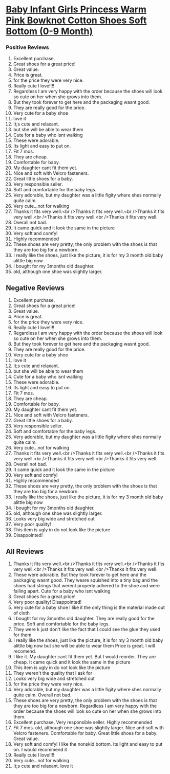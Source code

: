 # [Baby Infant Girls Princess Warm Pink Bowknot Cotton Shoes Soft Bottom (0-9 Month)](https://products.checkmycream.com/products/Baby-Infant-Girls-Princess-Warm-Pink-Bowknot-Cotton-Shoes-Soft-Bottom-(0-9-Month).html)

### Positive Reviews

<ol>
      <li>Excellent purchase.</li>
      <li>Great shoes for a great price!</li>
      <li>Great value.</li>
      <li>Price is great.</li>
      <li>for the price they were very nice.</li>
      <li>Really cute I love!!!!</li>
      <li>Regardless I am very happy with the order because the shoes will look so cute on her when she grows into them.</li>
      <li>But they took forever to get here and the packaging wasnt good.</li>
      <li>They are really good for the price.</li>
      <li>Very cute for a baby shoe</li>
      <li>love it</li>
      <li>It;s cute and relaxant.</li>
      <li>but she will be able to wear them  </li>
      <li>Cute for a baby who isnt walking</li>
      <li>These were adorable.</li>
      <li>Its light and easy to put on.</li>
      <li>Fit 7 mos.</li>
      <li>They are cheap.</li>
      <li>Comfortable for baby.</li>
      <li>My daughter cant fit them yet.  </li>
      <li>Nice and soft with Velcro fasteners.</li>
      <li>Great little shoes for a baby.</li>
      <li>Very responsible seller.</li>
      <li>Soft and comfortable for the baby legs.</li>
      <li>Very adorable, but my daughter was a little figity where shes normally quite calm.</li>
      <li>Very cute...not for walking</li>
      <li>Thanks it fits very well.&lt;br /&gt;Thanks it fits very well.&lt;br /&gt;Thanks it fits very well.&lt;br /&gt;Thanks it fits very well.&lt;br /&gt;Thanks it fits very well.</li>
      <li>Overall not bad.</li>
      <li>It came quick and it look the same in the picture</li>
      <li>Very soft and comfy!</li>
      <li>Highly recommended</li>
      <li>These shoes are very pretty, the only problem with the shoes is that they are too big for a newborn.</li>
      <li>I really like the shoes, just like the picture, it is for my 3 month old baby  alittle big now</li>
      <li>I bought for my 3months old daughter.</li>
      <li>old, although one shoe was slightly larger.</li>
</ol>


<h2>Negative Reviews</h2>
<ol>
<li> Excellent purchase.</li>
<li> Great shoes for a great price!</li>
<li> Great value.</li>
<li> Price is great.</li>
<li> for the price they were very nice.</li>
<li> Really cute I love!!!!</li>
<li> Regardless I am very happy with the order because the shoes will look so cute on her when she grows into them.</li>
<li> But they took forever to get here and the packaging wasnt good.</li>
<li> They are really good for the price.</li>
<li> Very cute for a baby shoe</li>
<li> love it</li>
<li> It;s cute and relaxant.</li>
<li> but she will be able to wear them  </li>
<li> Cute for a baby who isnt walking</li>
<li> These were adorable.</li>
<li> Its light and easy to put on.</li>
<li> Fit 7 mos.</li>
<li> They are cheap.</li>
<li> Comfortable for baby.</li>
<li> My daughter cant fit them yet.  </li>
<li> Nice and soft with Velcro fasteners.</li>
<li> Great little shoes for a baby.</li>
<li> Very responsible seller.</li>
<li> Soft and comfortable for the baby legs.</li>
<li> Very adorable, but my daughter was a little figity where shes normally quite calm.</li>
<li> Very cute...not for walking</li>
<li> Thanks it fits very well.&lt;br /&gt;Thanks it fits very well.&lt;br /&gt;Thanks it fits very well.&lt;br /&gt;Thanks it fits very well.&lt;br /&gt;Thanks it fits very well.</li>
<li> Overall not bad.</li>
<li> It came quick and it look the same in the picture</li>
<li> Very soft and comfy!</li>
<li> Highly recommended</li>
<li> These shoes are very pretty, the only problem with the shoes is that they are too big for a newborn.</li>
<li> I really like the shoes, just like the picture, it is for my 3 month old baby  alittle big now</li>
<li> I bought for my 3months old daughter.</li>
<li> old, although one shoe was slightly larger.</li>
<li> Looks very big wide and stretched out</li>
<li> Very poor quality!</li>
<li> This item is ugly in do not look like the picture</li>
<li> Disappointed!</li>
</ol>

<h2>All Reviews</h2>

<ol>
    <li> Thanks it fits very well.&lt;br /&gt;Thanks it fits very well.&lt;br /&gt;Thanks it fits very well.&lt;br /&gt;Thanks it fits very well.&lt;br /&gt;Thanks it fits very well.</li>
    <li> These were adorable. But they took forever to get here and the packaging wasnt good. They weare squished into a tiny bag and the shoes had strings that werent properly adhered to the shoe and were falling apart. Cute for a baby who isnt walking</li>
    <li> Great shoes for a great price!</li>
    <li> Very poor quality! Disappointed!</li>
    <li> Very cute for a baby shoe I like it the only thing is the material made out of cloth</li>
    <li> I bought for my 3months old daughter. They are really good for the price. Soft and comfortable for the baby legs.</li>
    <li> They were k just don&#x27;t like the fact that I could see the glue they used for them</li>
    <li> I really like the shoes, just like the picture, it is for my 3 month old baby  alittle big now but she will be able to wear them  Price is great. I will recomend.</li>
    <li> I like it. My daughter cant fit them yet.  But I would reorder. They are cheap. It came quick and it look the same in the picture</li>
    <li> This item is ugly in do not look like the picture</li>
    <li> They weren&#x27;t the quality that I ask for</li>
    <li> Looks very big wide and stretched out</li>
    <li> for the price they were very nice.</li>
    <li> Very adorable, but my daughter was a little figity where shes normally quite calm. Overall not bad.</li>
    <li> These shoes are very pretty, the only problem with the shoes is that they are too big for a newborn. Regardless I am very happy with the order because the shoes will look so cute on her when she grows into them.</li>
    <li> Excellent purchase. Very responsible seller. Highly recommended</li>
    <li> Fit 7 mos. old, although one shoe was slightly larger. Nice and soft with Velcro fasteners. Comfortable for baby. Great little shoes for a baby. Great value.</li>
    <li> Very soft and comfy! I like the nonskid bottom. Its light and easy to put on. I would recommend it</li>
    <li> Really cute I love!!!!</li>
    <li> Very cute...not for walking</li>
    <li> It;s cute and relaxant. love it</li>
</ol>




